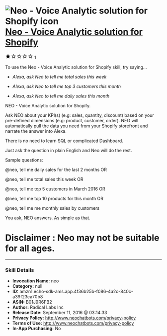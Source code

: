 # &nbsp;<img src="skill_icon" alt="Neo - Voice Analytic solution for Shopify icon" width="36"> [Neo - Voice Analytic solution for Shopify](http://alexa.amazon.com/#skills/amzn1.echo-sdk-ams.app.4f36b25b-f086-4a2c-840c-a39f23ca70b8)
![1 stars](../../images/ic_star_black_18dp_1x.png)![1 stars](../../images/ic_star_border_black_18dp_1x.png)![1 stars](../../images/ic_star_border_black_18dp_1x.png)![1 stars](../../images/ic_star_border_black_18dp_1x.png)![1 stars](../../images/ic_star_border_black_18dp_1x.png) 1

To use the Neo - Voice Analytic solution for Shopify skill, try saying...

* *Alexa, ask Neo to tell me total sales this week*

* *Alexa, ask Neo to tell me top 3 customers this month*

* *Alexa, ask Neo to tell me daily sales this month*

NEO - Voice Analytic solution for Shopify.

Ask NEO about your KPI(s) (e.g: sales, quantity, discount) based on your pre-defined dimensions (e.g: product, customer, order). NEO will automatically pull the data you need from your Shopify storefront and narrate the answer into Alexa.

There is no need to learn SQL or complicated Dashboard.

Just ask the question in plain English and Neo will do the rest.

Sample questions:

@neo, tell me daily sales for the last 2 months OR

@neo, tell me total sales this week OR

@neo, tell me top 5 customers in March 2016 OR

@neo, tell me top 10 products for this month  OR

@neo, tell me me monthly sales by customers 

You ask, NEO answers. As simple as that.

# Disclaimer :  Neo may not be suitable for all ages.

***

### Skill Details

* **Invocation Name:** neo
* **Category:** null
* **ID:** amzn1.echo-sdk-ams.app.4f36b25b-f086-4a2c-840c-a39f23ca70b8
* **ASIN:** B01J9R6FB2
* **Author:** Radical Labs Inc
* **Release Date:** September 11, 2016 @ 03:14:33
* **Privacy Policy:** http://www.neochatbots.com/privacy-policy
* **Terms of Use:** http://www.neochatbots.com/privacy-policy
* **In-App Purchasing:** No
